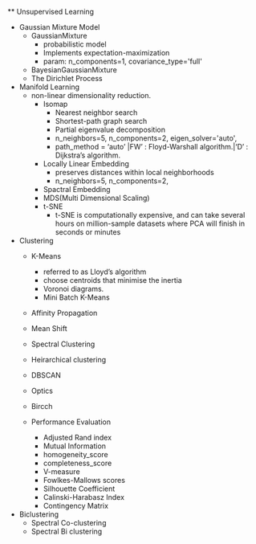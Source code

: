 ** Unsupervised Learning
* Gaussian Mixture Model
  * GaussianMixture 
    * probabilistic model
    * Implements expectation-maximization 
    * param: n_components=1, covariance_type='full' 
  * BayesianGaussianMixture
  * The Dirichlet Process
* Manifold Learning
  * non-linear dimensionality reduction.
    * Isomap
      * Nearest neighbor search
      * Shortest-path graph search
      * Partial eigenvalue decomposition
      * n_neighbors=5, n_components=2, eigen_solver='auto',
      * path_method = ‘auto’ |FW’ : Floyd-Warshall algorithm.|‘D’ : Dijkstra’s algorithm.
    * Locally Linear Embedding
      * preserves distances within local neighborhoods
      * n_neighbors=5, n_components=2,
    * Spactral Embedding
    * MDS(Multi Dimensional Scaling)
    * t-SNE
      * t-SNE is computationally expensive, and can take several hours on million-sample datasets where 
        PCA will finish in seconds or minutes
* Clustering 
  * K-Means
    * referred to as Lloyd’s algorithm
    * choose centroids that minimise the inertia
    * Voronoi diagrams.
    * Mini Batch K-Means
    
  * Affinity Propagation
  * Mean Shift
  * Spectral Clustering
  * Heirarchical clustering
  * DBSCAN
  * Optics
  * Bircch
  * Performance Evaluation 
    * Adjusted Rand index
    * Mutual Information
    * homogeneity_score
    * completeness_score
    * V-measure
    * Fowlkes-Mallows scores
    * Silhouette Coefficient
    * Calinski-Harabasz Index
    * Contingency Matrix
* Biclustering
   * Spectral Co-clustering
   * Spectral Bi clustering
 
    
  
